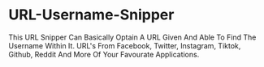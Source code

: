 # URL-Username-Snipper
This URL Snipper Can Basically Optain A URL Given And Able To Find The Username Within It. URL's From Facebook, Twitter, Instagram, Tiktok, Github, Reddit And More Of Your Favourate Applications.
